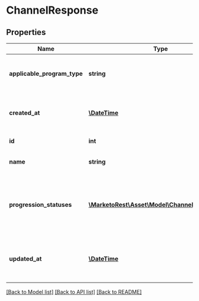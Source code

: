 # ChannelResponse

## Properties
Name | Type | Description | Notes
------------ | ------------- | ------------- | -------------
**applicable_program_type** | **string** | Types of programs to which the channel can apply | 
**created_at** | [**\DateTime**](\DateTime.md) | Datetime when the channel was created | 
**id** | **int** | Id of the Channel | 
**name** | **string** | Name of the Channel | 
**progression_statuses** | [**\MarketoRest\Asset\Model\ChannelProgression[]**](ChannelProgression.md) | List of available statuses for members of programs with the channel | [optional] 
**updated_at** | [**\DateTime**](\DateTime.md) | Datetime when the channel was most recently updated | 

[[Back to Model list]](../README.md#documentation-for-models) [[Back to API list]](../README.md#documentation-for-api-endpoints) [[Back to README]](../README.md)


